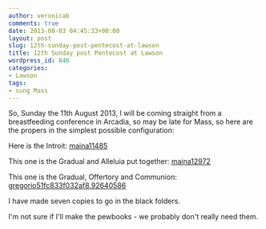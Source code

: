 ```yaml
---
author: veronicab
comments: true
date: 2013-08-03 04:45:33+00:00
layout: post
slug: 12th-sunday-post-pentecost-at-lawson
title: 12th Sunday post Pentecost at Lawson
wordpress_id: 846
categories:
- Lawson
tags:
- sung Mass
---
```


So, Sunday the 11th August 2013, I will be coming straight from a breastfeeding conference in Arcadia, so may be late for Mass, so here are the propers in the simplest possible configuration:

Here is the Introit:
[maina11485](http://repleatur.net/wp-content/uploads/2013/08/maina11485.pdf)

This one is the Gradual and Alleluia put together:
[maina12972](http://repleatur.net/wp-content/uploads/2013/08/maina12972.pdf)

This one is the Gradual, Offertory and Communion:
[gregorio51fc833f032af8.92640586](http://repleatur.net/wp-content/uploads/2013/08/gregorio51fc833f032af8.92640586.pdf)

I have made seven copies to go in the black folders.

I'm not sure if I'll make the pewbooks - we probably don't really need them.
